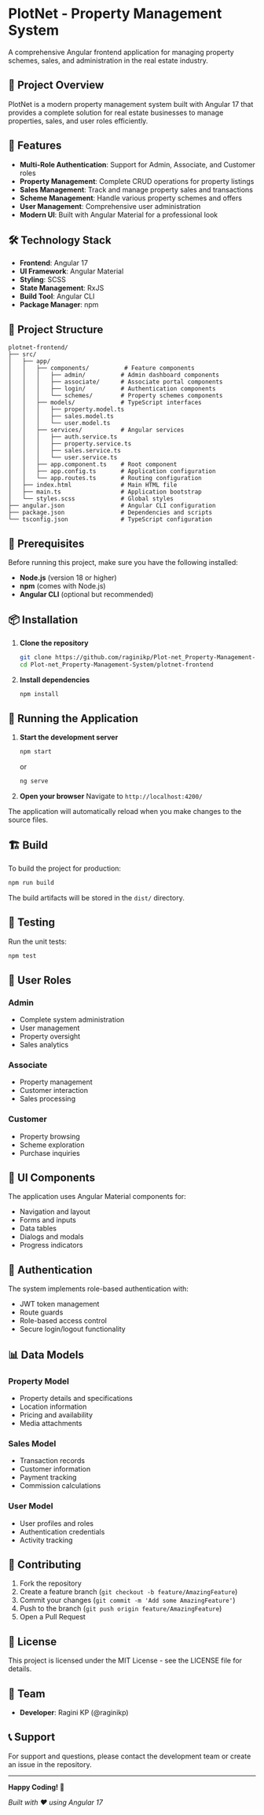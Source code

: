 # PlotNet - Property Management System

A comprehensive Angular frontend application for managing property schemes, sales, and administration in the real estate industry.

## 🏢 Project Overview

PlotNet is a modern property management system built with Angular 17 that provides a complete solution for real estate businesses to manage properties, sales, and user roles efficiently.

## 🚀 Features

- **Multi-Role Authentication**: Support for Admin, Associate, and Customer roles
- **Property Management**: Complete CRUD operations for property listings
- **Sales Management**: Track and manage property sales and transactions
- **Scheme Management**: Handle various property schemes and offers
- **User Management**: Comprehensive user administration
- **Modern UI**: Built with Angular Material for a professional look

## 🛠️ Technology Stack

- **Frontend**: Angular 17
- **UI Framework**: Angular Material
- **Styling**: SCSS
- **State Management**: RxJS
- **Build Tool**: Angular CLI
- **Package Manager**: npm

## 📁 Project Structure

```
plotnet-frontend/
├── src/
│   ├── app/
│   │   ├── components/          # Feature components
│   │   │   ├── admin/          # Admin dashboard components
│   │   │   ├── associate/      # Associate portal components
│   │   │   ├── login/          # Authentication components
│   │   │   └── schemes/        # Property schemes components
│   │   ├── models/             # TypeScript interfaces
│   │   │   ├── property.model.ts
│   │   │   ├── sales.model.ts
│   │   │   └── user.model.ts
│   │   ├── services/           # Angular services
│   │   │   ├── auth.service.ts
│   │   │   ├── property.service.ts
│   │   │   ├── sales.service.ts
│   │   │   └── user.service.ts
│   │   ├── app.component.ts    # Root component
│   │   ├── app.config.ts       # Application configuration
│   │   └── app.routes.ts       # Routing configuration
│   ├── index.html              # Main HTML file
│   ├── main.ts                 # Application bootstrap
│   └── styles.scss             # Global styles
├── angular.json                # Angular CLI configuration
├── package.json                # Dependencies and scripts
└── tsconfig.json               # TypeScript configuration
```

## 🔧 Prerequisites

Before running this project, make sure you have the following installed:

- **Node.js** (version 18 or higher)
- **npm** (comes with Node.js)
- **Angular CLI** (optional but recommended)

## 📦 Installation

1. **Clone the repository**
   ```bash
   git clone https://github.com/raginikp/Plot-net_Property-Management-System.git
   cd Plot-net_Property-Management-System/plotnet-frontend
   ```

2. **Install dependencies**
   ```bash
   npm install
   ```

## 🚀 Running the Application

1. **Start the development server**
   ```bash
   npm start
   ```
   or
   ```bash
   ng serve
   ```

2. **Open your browser**
   Navigate to `http://localhost:4200/`

The application will automatically reload when you make changes to the source files.

## 🏗️ Build

To build the project for production:

```bash
npm run build
```

The build artifacts will be stored in the `dist/` directory.

## 🧪 Testing

Run the unit tests:
```bash
npm test
```

## 📱 User Roles

### Admin
- Complete system administration
- User management
- Property oversight
- Sales analytics

### Associate
- Property management
- Customer interaction
- Sales processing

### Customer
- Property browsing
- Scheme exploration
- Purchase inquiries

## 🎨 UI Components

The application uses Angular Material components for:
- Navigation and layout
- Forms and inputs
- Data tables
- Dialogs and modals
- Progress indicators

## 🔐 Authentication

The system implements role-based authentication with:
- JWT token management
- Route guards
- Role-based access control
- Secure login/logout functionality

## 📊 Data Models

### Property Model
- Property details and specifications
- Location information
- Pricing and availability
- Media attachments

### Sales Model
- Transaction records
- Customer information
- Payment tracking
- Commission calculations

### User Model
- User profiles and roles
- Authentication credentials
- Activity tracking

## 🤝 Contributing

1. Fork the repository
2. Create a feature branch (`git checkout -b feature/AmazingFeature`)
3. Commit your changes (`git commit -m 'Add some AmazingFeature'`)
4. Push to the branch (`git push origin feature/AmazingFeature`)
5. Open a Pull Request

## 📄 License

This project is licensed under the MIT License - see the LICENSE file for details.

## 👥 Team

- **Developer**: Ragini KP (@raginikp)

## 📞 Support

For support and questions, please contact the development team or create an issue in the repository.

---

**Happy Coding! 🚀**

*Built with ❤️ using Angular 17*
